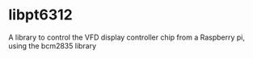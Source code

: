 # libpt6312
A library to control the VFD display controller chip from a Raspberry pi, using the bcm2835 library 
